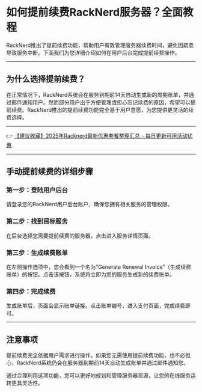 # 如何提前续费RackNerd服务器？全面教程

RackNerd推出了提前续费功能，帮助用户有效管理服务器续费时间，避免因疏忽导致服务中断。下面我们为您详细介绍如何在用户后台完成提前续费操作。

---

## 为什么选择提前续费？

在正常情况下，RackNerd系统会在服务到期前14天自动生成新的周期账单，并通过邮件通知用户。然而部分用户出于方便管理或担心忘记续费的原因，希望可以提前续费。RackNerd推出的提前续费功能完全基于用户意愿，为您提供更灵活的续费选择。

---

👉 [【建议收藏】2025年Racknerd最新优惠套餐整理汇总 - 每日更新可用活动优惠](https://bit.ly/Rack_Nerd)

---

## 手动提前续费的详细步骤

### 第一步：登陆用户后台
请登录您的RackNerd用户后台账户，确保您拥有相关服务的管理权限。

### 第二步：找到目标服务
在后台选择您需要提前续费的服务器，点击进入服务详情页面。

### 第三步：生成续费账单
在左侧操作选项中，您会看到一个名为“Generate Renewal Invoice”（生成续费账单）的按钮。点击该按钮，系统将立即为您的服务生成新的续费账单。

### 第四步：完成续费
生成账单后，页面会显示账单链接。点击账单编号，进入支付页面，完成续费即可。

---

## 注意事项

提前续费完全依据用户需求进行操作。如果您无需使用提前续费功能，也不必担心，RackNerd系统仍会在服务器到期前14天自动生成账单并通过邮件通知您。

通过合理利用这项功能，您可以更好地规划和管理服务器资源，让您的在线服务运转更具灵活性。
